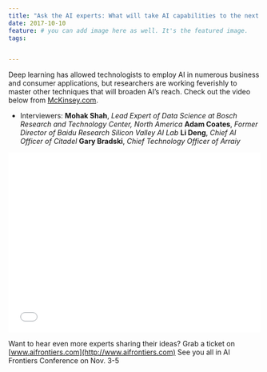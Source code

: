 ```yaml
---
title: "Ask the AI experts: What will take AI capabilities to the next level?"
date: 2017-10-10
feature: # you can add image here as well. It's the featured image.
tags:


---
```


Deep learning has allowed technologists to employ AI in numerous business and consumer applications, but researchers are working feverishly to master other techniques that will broaden AI’s reach. Check out the video below from [McKinsey.com](https://www.mckinsey.com/business-functions/mckinsey-analytics/our-insights/ask-the-ai-experts-what-will-take-ai-capabilities-to-the-next-level).
* Interviewers:
**Mohak Shah**, *Lead Expert of Data Science at Bosch Research and Technology Center, North America*
**Adam Coates**, *Former Director of Baidu Research Silicon Valley AI Lab*
**Li Deng**, *Chief AI Officer of Citadel*
**Gary Bradski**, *Chief Technology Officer of Arraiy*

 <iframe src='//players.brightcove.net/1971571337001/HkOJqCPWdb_default/index.html?videoId=5491254305001' allowfullscreen width='100%' height='360px' frameborder=0></iframe>

Want to hear even more experts sharing their ideas? Grab a ticket on [www.aifrontiers.com](http://www.aifrontiers.com) See you all in AI Frontiers Conference on Nov. 3-5